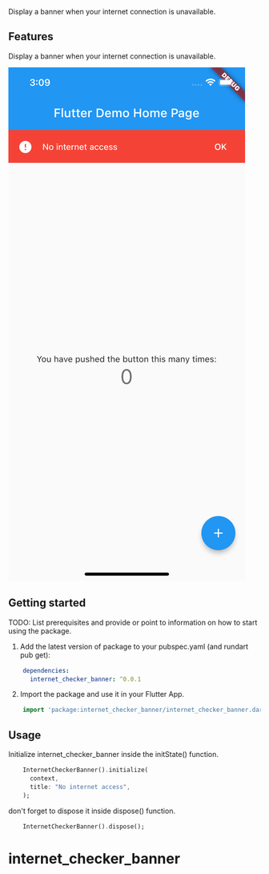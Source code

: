 <!-- 
This README describes the package. If you publish this package to pub.dev,
this README's contents appear on the landing page for your package.

For information about how to write a good package README, see the guide for
[writing package pages](https://dart.dev/guides/libraries/writing-package-pages). 

For general information about developing packages, see the Dart guide for
[creating packages](https://dart.dev/guides/libraries/create-library-packages)
and the Flutter guide for
[developing packages and plugins](https://flutter.dev/developing-packages). 
-->

Display a banner when your internet connection is unavailable.

## Features

Display a banner when your internet connection is unavailable.

![](example/screenshot.png)

## Getting started

TODO: List prerequisites and provide or point to information on how to
start using the package.

1. Add the latest version of package to your pubspec.yaml (and rundart pub get):
```yaml
    dependencies:
      internet_checker_banner: ^0.0.1
```

2. Import the package and use it in your Flutter App.
```dart
    import 'package:internet_checker_banner/internet_checker_banner.dart';

```


## Usage

Initialize internet_checker_banner inside the initState() function. 

```dart
    InternetCheckerBanner().initialize(
      context,
      title: "No internet access",
    );
```

don't forget to dispose it inside dispose() function.

```dart
    InternetCheckerBanner().dispose();
```



# internet_checker_banner
